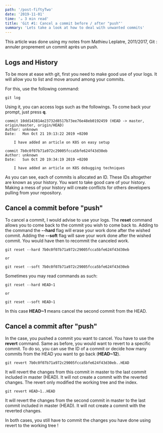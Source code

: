 ```yaml
---
path: '/post-fiftyTwo'
date: '2019-11-01'
time: '☕️ 3 min read'
title: 'Git #1: Cancel a commit before / after "push"'
summary: 'Lets take a look at how to deal with unwanted commits'
---
```


This article was done using my notes from Mathieu Leplatre, 2011/2017, Git : annuler proprement un commit après un push.

## Logs and History

To be more at ease with git, first you need to make good use of your logs. It will allow you to list and move around among your commits.

For this, use the following command:

```
git log

```

Using it, you can access logs such as the followings. To come back your prompt, just press **q**.

```
commit 10dd143814e23732d8517b73ee76e48eb0192459 (HEAD -> master, origin/master, origin/HEAD)
Author: unknown
Date:   Mon Oct 21 19:13:22 2019 +0200

    I have added an article on K8S on easy setup

commit 7b0c0f07b71a972c29005fcca5bfe624f43d30eb
Author: unknown
Date:   Sun Oct 20 19:34:19 2019 +0200

    I have added an article on K8S debugging techniques

```

As you can see, each of commits is allocated an ID. These IDs altogether are known as your history. You want to take good care of your history. Making a mess of your history will create conflicts for others developers pulling from your repository.

## Cancel a commit before "push"

To cancel a commit, I would advise to use your logs. The **reset** command allows you to come back to the commit you wish to come back to. Adding to the command the **--hard** flag will erase your work done after the wished commit. Adding the **--soft** flag will save your work done after the wished commit. You would have then to recommit the canceled work.

```
git reset --hard 7b0c0f07b71a972c29005fcca5bfe624f43d30eb

or

git reset --soft 7b0c0f07b71a972c29005fcca5bfe624f43d30eb

```

Sometimes you may read commands as such:

```
git reset --hard HEAD~1

or

git reset --soft HEAD~1

```

In this case **HEAD~1** means cancel the second commit from the HEAD.

## Cancel a commit after "push"

In the case, you pushed a commit you want to cancel. You have to use the **revert** command. Same as before, you would want to revert to a specific commit. To do so, you can use the ID of a commit or decide how many commits from the HEAD you want to go back (**HEAD~12**).

```
git revert 7b0c0f07b71a972c29005fcca5bfe624f43d30eb..HEAD

```

It will revert the changes from this commit in master to the last commit included in master (HEAD). It will not create a commit with the reverted changes. The revert only modified the working tree and the index.

```
git revert HEAD~1..HEAD

```

It will revert the changes from the second commit in master to the last commit included in master (HEAD). It will not create a commit with the reverted changes.

In both cases, you still have to commit the changes you have done using revert to the working tree !
